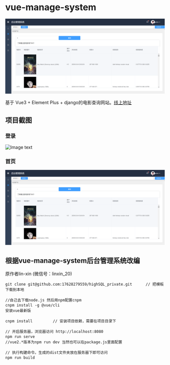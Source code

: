 # vue-manage-system

<a>
    <img src=".\screenshots\1.png" alt="vue">
</a>

基于 Vue3 + Element Plus + django的电影查询网站。[线上地址](https://github.com/17628279559/highSQL_private)

## 项目截图

### 登录

![Image text](https://github.com/lin-xin/manage-system/raw/master/screenshots/wms3.png)

### 首页

![Image text](.\screenshots\1.png)

## 根据vue-manage-system后台管理系统改编

原作者lin-xin (微信号：linxin_20)

```
git clone git@github.com:17628279559/highSQL_private.git      // 把模板下载到本地

//自己去下载node.js 然后用npm配置cnpm 
cnpm install -g @vue/cli
安装vue最新版

cnpm install         // 安装项目依赖，需要在项目目录下

// 开启服务器，浏览器访问 http://localhost:8080
npm run serve
//vue2.*版本为npm run dev 当然也可以在package.js里面配置

// 执行构建命令，生成的dist文件夹放在服务器下即可访问
npm run build
```
